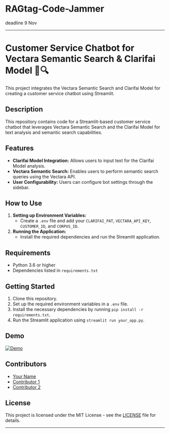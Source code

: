 # RAGtag-Code-Jammer
deadline 9 Nov 


---

# Customer Service Chatbot for Vectara Semantic Search & Clarifai Model 🤖🔍

This project integrates the Vectara Semantic Search and Clarifai Model for creating a customer service chatbot using Streamlit.

## Description

This repository contains code for a Streamlit-based customer service chatbot that leverages Vectara Semantic Search and the Clarifai Model for text analysis and semantic search capabilities. 

## Features

- **Clarifai Model Integration:** Allows users to input text for the Clarifai Model analysis.
- **Vectara Semantic Search:** Enables users to perform semantic search queries using the Vectara API.
- **User Configurability:** Users can configure bot settings through the sidebar.

## How to Use

1. **Setting up Environment Variables:**
    - Create a `.env` file and add your `CLARIFAI_PAT`, `VECTARA_API_KEY`, `CUSTOMER_ID`, and `CORPUS_ID`.
2. **Running the Application:**
    - Install the required dependencies and run the Streamlit application.

## Requirements

- Python 3.6 or higher
- Dependencies listed in `requirements.txt`

## Getting Started

1. Clone this repository.
2. Set up the required environment variables in a `.env` file.
3. Install the necessary dependencies by running `pip install -r requirements.txt`.
4. Run the Streamlit application using `streamlit run your_app.py`.

## Demo

[![Demo](link_to_your_demo_image_or_video)](link_to_your_demo)

## Contributors

- [Your Name](link_to_your_profile)
- [Contributor 1](link_to_profile_1)
- [Contributor 2](link_to_profile_2)

## License

This project is licensed under the MIT License - see the [LICENSE](link_to_license) file for details.

---